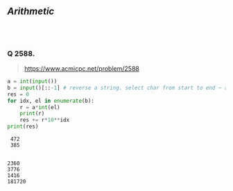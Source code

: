 ## ***Arithmetic***

<br></br>
### Q 2588. 
> https://www.acmicpc.net/problem/2588<br>


```python
a = int(input())
b = input()[::-1] # reverse a string. select char from start to end ~ and step in -1
res = 0 
for idx, el in enumerate(b):
    r = a*int(el)
    print(r)
    res += r*10**idx
print(res)
```

     472
     385


    2360
    3776
    1416
    181720



```python

```

